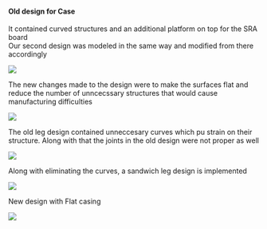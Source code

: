 <h4>Old design for Case</h4>
<p>It contained curved structures and an additional platform on top for the SRA board<br>
Our second design was modeled in the same way and modified from there accordingly</p>
<image src="assets\Pic1.png"><br>

<p>The new changes made to the design were to make the surfaces flat and reduce the number of unncecssary structures that would cause manufacturing difficulties</p>
<image src="assets\Old.png"><br>
<p>The old leg design contained unneccesary curves which pu strain on their structure. Along with that the joints in the old design were not proper as well</p>
<image src="assets\Pic2.png"><br>
<p>Along with eliminating the curves, a sandwich leg design is implemented</p>
<image src="assets\bot.png"><br>
<p>New design with Flat casing</p>
<image src="assets\Top.png"><br>  
